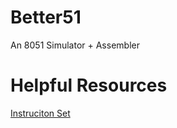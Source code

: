 # Better51
An 8051 Simulator + Assembler



# Helpful Resources
[Instruciton Set](https://www.win.tue.nl/~aeb/comp/8051/set8051.html)